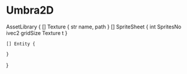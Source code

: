# Umbra2D


AssetLibrary {
    [] Texture {
        str name, path
    }
    [] SpriteSheet {
        int SpritesNo 
        ivec2 gridSize 
        Texture t
    }

    [] Entity {
        
    }

}